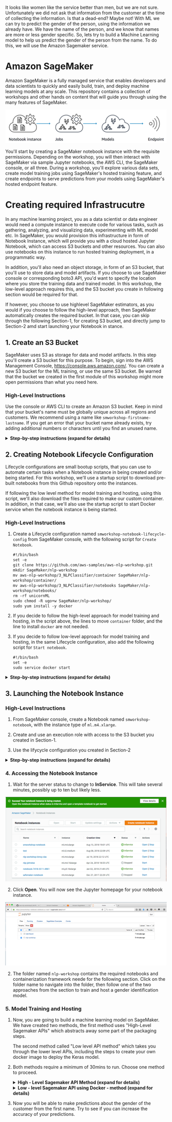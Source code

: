 It looks like women like the service better than men, but we are not sure. Unfortunately we did not ask that information from the customer at the time of collecting the information. Is that a dead-end? Maybe not! With ML we can try to predict the gender of the person, using the information we already have. We have the name of the person, and we know that names are more or less gender specific. So, lets try to build a Machine Learning model to help us predict the gender of the person from the name. To do this, we will use the Amazon Sagemaker service.

# Amazon SageMaker

Amazon SageMaker is a fully managed service that enables developers and data scientists to quickly and easily build, train, and deploy machine learning models at any scale. This repository contains a collection of workshops and other hands on content that will guide you through using the many features of SageMaker.  

![Overview](../images/overview.png)

You'll start by creating a SageMaker notebook instance with the requisite permissions. Depending on the workshop, you will then interact with SageMaker via sample Jupyter notebooks, the AWS CLI, the SageMaker console, or all three. During a workshop, you'll explore various data sets, create model training jobs using SageMaker's hosted training feature, and create endpoints to serve predictions from your models using SageMaker's hosted endpoint feature.  


# Creating required Infrastrucutre

In any machine learning project, you as a data scientist or data engineer would need a compute instance to execute code for various tasks, such as gathering, analyzing, and visualizing data, experimenting with ML model etc. In SageMaker, you would provision this infrastructure in form of Notebook Instance, which will provide you with a cloud hosted Jupyter Notebook, which can access S3 buckets and other resources. You can also use notebooks on this instance to run hosted training deployment, in a programmatic way.

In addition, you'll also need an object storage, in form of an S3 bucket, that you'll use to store data and model artifacts. If you choose to use SageMaker console or corresponding boto3 API, you'd want to specify the location where you store the training data and trained model. In this workshop, the low-level approach requires this, and the S3 bucket you create in following section would be required for that.

If however, you choose to use highlevel SageMaker estimators, as you would if you choose to follow the high-level approach, then SageMaker automatically creates the required bucket. In that case, you can skip through the following Section-1, for creating S3 bucket, and directly jump to Section-2 amd start launching your Notebook in stance.

## 1. Create an S3 Bucket

SageMaker uses S3 as storage for data and model artifacts.  In this step you'll create a S3 bucket for this purpose. To begin, sign into the AWS Management Console, https://console.aws.amazon.com/. You can create a new S3 bucket for the ML training, or use the same S3 bucket. Be warned that the bucket we created in the first module of this workshop might more open permissions than what you need here.

### High-Level Instructions

Use the console or AWS CLI to create an Amazon S3 bucket. Keep in mind that your bucket's name must be globally unique across all regions and customers. We recommend using a name like `smworkshop-firstname-lastname`. If you get an error that your bucket name already exists, try adding additional numbers or characters until you find an unused name.

<details>
<summary><strong>Step-by-step instructions (expand for details)</strong></summary><p>

1. In the AWS Management Console, choose **Services** then select **S3** under Storage.

1. Choose **+Create Bucket**

1. Provide a globally unique name for your bucket such as `smworkshop-firstname-lastname`.

1. Select the Region you've chosen to use for this workshop from the dropdown.

1. Choose **Next** in the lower right of the dialog without selecting a bucket to copy settings from.
    ![Create bucket screenshot](images/smworkshop-bucket-creation.png)

1. Leave everything default on `Configure options` screen and choose **Next** in the lower right of the dialog.   

1. On `Permissions` screen, esnure that public permissions are not granted to this bucket, by checking that under the dropdown for `Manage public permissions`, the option `Do not grant public read access to this bucket (Recommended)` remains selected. 
    ![Create bucket screenshot](images/smworkshop-bucket-permission.png)

1. Choose **Next** in the lower right of the dialog to go to Review screen, and verify the screen showed is similar to the example shown below.
    ![Create bucket screenshot](images/smworkshop-bucket-review.png)

1. Choose **Create Bucket** to complete the S3 bucket creation. You'll use this bucket to host your training data, and also to store the model artifacts.

</p></details>

## 2. Creating Notebook Lifecycle Configuration

Lifecycle configurations are small bootup scripts, that you can use to automate certain tasks when a Notebook instance in being created and/or being started. For this workshop, we'll use a startup script to download pre-built notebooks from this Github repository onto the instances.

If following the low level method for model training and hosting, using this script, we'll also download the files required to make our custom container. In addition, in that case, we'll also use the startup script to start Docker service when the notebook instance is being started.

### High-Level Instructions
1. Create a Lifecycle configuration named `smworkshop-notebook-lifecycle-config` from SageMaker console, with the following script for `Create Notebook`.
    ```
    #!/bin/bash
    set -e
    git clone https://github.com/aws-samples/aws-nlp-workshop.git
    mkdir SageMaker/nlp-workshop
    mv aws-nlp-workshop/3_NLPClassifier/container SageMaker/nlp-workshop/container/
    mv aws-nlp-workshop/3_NLPClassifier/notebooks SageMaker/nlp-workshop/notebooks/
    rm -rf unicornML
    sudo chmod -R ugo+w SageMaker/nlp-workshop/
    sudo yum install -y docker

    ```
1. If you decide to follow the high-level approach for model training and hosting, in the script above, the lines to move `container` folder, and the line to install `docker` are not needed.

1. If you decide to follow low-level approach for model training and hosting, in the same Lifecycle configuration, also add the following script for `Start notebook`.

    ```
    #!/bin/bash
    set -e
    sudo service docker start

    ```
<details>
<summary><strong>Step-by-step instructions (expand for details)</strong></summary><p>

1. In the AWS Management Console choose **Services** then select **Amazon SageMaker** under Machine Learning.

1. Choose **Lifecycle configurations** under the section **Notebook** on the left panel.
    ![Lifecycle configurations](images/lifecycle_configuration.png)

1. Choose **Create configuration** to open the create dialog.

1. Type the name `smworkshop-notebook-lifecycle-config` in the `Name` field.

1. In the tab **Start notebook**, type or copy-paste the `Start Notebook` script from above. (This is required to run docker service, neccessary only if you are following the low level approach for model training and hosting).
    ![Start notebook script](images/lifecycle_configuration-start-notebook.png)

1. In the tab **Create notebook**, type or copy-paste the `Create Notebook` script from above. (You can omit the commands to retain `container` folder and to install `docker`, if you choose to follow the high level approach for model training and hosting).
    ![Create notebook script](images/lifecycle_configuration-create-notebook.png)

1. Finish configuration by clicking **Create configuration**.

</p></details>

## 3. Launching the Notebook Instance

### High-Level Instructions
1. From SageMaker console, create a Notebook named `smworkshop-notebook`, with the instance type of `ml.m4.xlarge`.

1. Create and use an execution role with access to the S3 bucket you created in Section-1.

1. Use the lifycycle configuration you created in Section-2

<details>
<summary><strong>Step-by-step instructions (expand for details)</strong></summary><p>

1. In the AWS Management Console choose **Services** then select **Amazon SageMaker** under Machine Learning.

1. Choose **Notebook instances** under the section **Notebook** on the left panel.
    ![Notebook instances](images/notebook-instances.png)

1. Choose **Create notebook Instance** to open the create dialog.

1. Type the name `smworkshop-notebook` in the `Name` field.

1. From `Notebook instance type dropdown`, choose `ml.m4.xlarge`.

1. From `IAM role` dropdown, choose `Create a new role`.

1. In the dialog that pops up, keep the radio button for `Specific S3 buckets` selected, and type the S3 bucket name, that you used in section-1 of this module, such as `smworkshop-firstname-lastname`.
    ![Notebook instance IAM role](images/notebook-execution-role.png)

1. Choose **Create Role** to return to notebook creation dialog. Notice that SageMaker creates a new execution role with the current timestamp appended at the end of its name, and that this role remains selected under `IAM role` dropdown.

1. From the `Lifecycle configuration` dropdown, choose the configuration named `smworkshop-notebook-lifecycle-config`, that you created in section-2.

1. Leave the VPC selection and Encryption Keys empty for the purpose of this workshop, and choose **Create notebook instance** to finish creation.
    ![Notebook instance creation dialog](images/create-notebook-instance.png)

1. You'll be returned to the list of notebooks, with the status of curren notebook shown as `Pending`. Wait till the status changes to `InService`, before proceeding to the next section.
    ![Notebook instance creation status](images/notebook-instance-status.png)

</p></details>

### 4. Accessing the Notebook Instance

1. Wait for the server status to change to **InService**. This will take several minutes, possibly up to ten but likely less.

![Access Notebook](images/notebook-ready.png)

2. Click **Open**. You will now see the Jupyter homepage for your notebook instance.

![Open Notebook](images/jupyter-homepage.png)

2. The folder named `nlp-workshop` contains the required notebooks and containerization framework neede for the following section. Click on the folder name to navigate into the folder, then follow one of the two approaches from the section to train and host a gender identification model.


### 5. Model Training and Hosting

1. Now, you are going to build a machine learning model on SageMaker. We have created two methods, the first method uses "High-Level Sagemaker APIs" which abstracts away some part of the packaging steps.

   The second method called "Low level API method" which takes you through the lower level APIs, including the steps to create your own docker image to deploy the Keras model.

2. Both methods require a minimum of 30mins to run. Choose one method to proceed.

    <details>
    <summary><strong>High - Level Sagemaker API Method (expand for details)</strong></summary><p>

    Once you open the notebook, you will see a file browser. Browse to the folder called "nlp-workshop/notebooks/". Click on the "highlevel-tensorflow-classifer.ipynb" file to open the Jypyter notebook. The remaining instructions to run the notebook are embeddeded in the notebook itself.

    After successfully creating an endpoint, the next step would be to create a new API Gateway method, a Lambda function in the backend to integrate with the hosted endpoint, and update the configuration Javsacript of your webapplication so that when `Identify Gender` button is clicked, this new endpoint recieved the HTTP request. If you're eager to see the end result of all the hard work you put in to identify customers' genders, you can launch one of these AWS CloudFormation templates in the Region of your choice to build the necessary resources automatically.

    Region| Launch
    ------|-----
    US East (N. Virginia) | [![Launch Module 1 in us-east-1](http://docs.aws.amazon.com/AWSCloudFormation/latest/UserGuide/images/cloudformation-launch-stack-button.png)](https://console.aws.amazon.com/cloudformation/home?region=us-east-1#/stacks/new?stackName=nlp-workshop-voc-sagemaker&templateURL=https://s3.amazonaws.com/nlp-serverless-workshop/voc-sagemaker-high-level.json)
    US East (Ohio) | [![Launch Module 1 in us-east-2](http://docs.aws.amazon.com/AWSCloudFormation/latest/UserGuide/images/cloudformation-launch-stack-button.png)](https://console.aws.amazon.com/cloudformation/home?region=us-east-2#/stacks/new?stackName=nlp-workshop-voc-sagemaker&templateURL=https://s3.amazonaws.com/nlp-serverless-workshop/voc-sagemaker-high-level.json)
    US West (Oregon) | [![Launch Module 1 in us-west-2](http://docs.aws.amazon.com/AWSCloudFormation/latest/UserGuide/images/cloudformation-launch-stack-button.png)](https://console.aws.amazon.com/cloudformation/home?region=us-west-2#/stacks/new?stackName=nlp-workshop-voc-sagemaker&templateURL=https://s3.amazonaws.com/nlp-serverless-workshop/voc-sagemaker-high-level.json)
    EU (Ireland) | [![Launch Module 1 in eu-west-1](http://docs.aws.amazon.com/AWSCloudFormation/latest/UserGuide/images/cloudformation-launch-stack-button.png)](https://console.aws.amazon.com/cloudformation/home?region=eu-west-1#/stacks/new?stackName=nlp-workshop-voc-sagemaker&templateURL=https://s3.amazonaws.com/nlp-serverless-workshop/voc-sagemaker-high-level.json)

    </details>

    <details>
    <summary><strong>Low - level Sagemaker API using Docker - method (expand for details)</strong></summary><p>

    #### 1. Experimentation
            
            In the experimentation phase you'll use the notebook named `dockerizer-preperation-gender-classifier.ipynb` to collect data, format data for your experiment, build and tweak the model and do some quick test to validate the propose model works.

            So head over to that notebook, and come back to the next sub-section once you finish running the notebook - `dockerizer-preperation-gender-classifier.ipynb`

    #### 2. Containerization
            
            In the containerization phase, you'll package the training and prediction code that you perfected during the experimentation phase, and use SageMaker to orchestrate training and hosting, possibly running training for more epochs, to get better accuracy of predictions.

            So, from your notebook instance, open the notebook named `dockerizer-orchestration-gender-classifier.ipynb`, and follow along. Once completed, come back to the next sub-section.

    #### 3. Integration
            
            Now that you have the trained model hosted behind a SageMaker managed endpoint, the next step would be to create a new API Gateway method, a Lambda function in the backend to integrate with the hosted endpoint, and update the configuration Javsacript of your webapplication.
            
            Once configured, thos will enable the `Identify Gender` button, which when clicked, would send HTTP request to the new endpoint. 
            
            Eager to see the end result of all the hard work you put in to identify customers' genders?  Launch one of these AWS CloudFormation templates in the Region of your choice to build the necessary resources
            automatically.

            Region| Launch
            ------|-----
            US East (N. Virginia) | [![Launch Module 1 in us-east-1](http://docs.aws.amazon.com/AWSCloudFormation/latest/UserGuide/images/cloudformation-launch-stack-button.png)](https://console.aws.amazon.com/cloudformation/home?region=us-east-1#/stacks/new?stackName=nlp-workshop-voc-sagemaker&templateURL=https://s3.amazonaws.com/nlp-serverless-workshop/templates/voc-sagemaker.json)
            US East (Ohio) | [![Launch Module 1 in us-east-2](http://docs.aws.amazon.com/AWSCloudFormation/latest/UserGuide/images/cloudformation-launch-stack-button.png)](https://console.aws.amazon.com/cloudformation/home?region=us-east-2#/stacks/new?stackName=nlp-workshop-voc-sagemaker&templateURL=https://s3.amazonaws.com/nlp-serverless-workshop/templates/voc-sagemaker.json)
            US West (Oregon) | [![Launch Module 1 in us-west-2](http://docs.aws.amazon.com/AWSCloudFormation/latest/UserGuide/images/cloudformation-launch-stack-button.png)](https://console.aws.amazon.com/cloudformation/home?region=us-west-2#/stacks/new?stackName=nlp-workshop-voc-sagemaker&templateURL=https://s3.amazonaws.com/nlp-serverless-workshop/templates/voc-sagemaker.json)
            EU (Ireland) | [![Launch Module 1 in eu-west-1](http://docs.aws.amazon.com/AWSCloudFormation/latest/UserGuide/images/cloudformation-launch-stack-button.png)](https://console.aws.amazon.com/cloudformation/home?region=eu-west-1#/stacks/new?stackName=nlp-workshop-voc-sagemaker&templateURL=https://s3.amazonaws.com/nlp-serverless-workshop/templates/voc-sagemaker.json)
            </details>


3. Now you will be able to make predictions about the gender of the customer from the first name. Try to see if you can increase the accuracy of your predictions.
